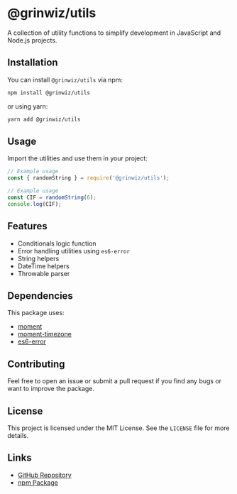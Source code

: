 # @grinwiz/utils

A collection of utility functions to simplify development in JavaScript and Node.js projects.

## Installation

You can install `@grinwiz/utils` via npm:

```sh
npm install @grinwiz/utils
```

or using yarn:

```sh
yarn add @grinwiz/utils
```

## Usage

Import the utilities and use them in your project:

```js
// Example usage
const { randomString } = require('@grinwiz/utils');

// Example usage
const CIF = randomString(6);
console.log(CIF);
```

## Features

- Conditionals logic function
- Error handling utilities using `es6-error`
- String helpers
- DateTime helpers
- Throwable parser

## Dependencies

This package uses:
- [moment](https://www.npmjs.com/package/moment)
- [moment-timezone](https://www.npmjs.com/package/moment-timezone)
- [es6-error](https://www.npmjs.com/package/es6-error)

## Contributing

Feel free to open an issue or submit a pull request if you find any bugs or want to improve the package.

## License

This project is licensed under the MIT License. See the `LICENSE` file for more details.

## Links

- [GitHub Repository](https://github.com/grinwiz/grinwiz-utils)
- [npm Package](https://www.npmjs.com/package/@grinwiz/grinwiz-utils)

